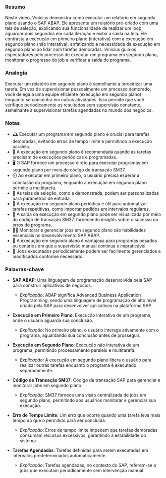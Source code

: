 ### Resumo

Neste vídeo, Vinícius demonstra como executar um relatório em segundo plano usando o SAP ABAP. Ele apresenta um relatório pré-criado com uma tela de seleção, explicando sua funcionalidade de realizar um loop, aguardar dois segundos em cada iteração e exibir a saída na tela. Ele contrasta a execução em primeiro plano (interativa) com a execução em segundo plano (não interativa), enfatizando a necessidade da execução em segundo plano ao lidar com tarefas demoradas. Vinícius guia os espectadores pelo processo de executar um programa em segundo plano, monitorar o progresso do job e verificar a saída do programa.

### Analogia

Executar um relatório em segundo plano é semelhante a terceirizar uma tarefa. Em vez de supervisionar pessoalmente um processo demorado, você delega a uma equipe eficiente (execução em segundo plano) enquanto se concentra em outras atividades. Isso permite que você verifique periodicamente os resultados sem supervisão constante, semelhante a supervisionar tarefas agendadas no mundo dos negócios.

### Notas

- 🕰️ Executar um programa em segundo plano é crucial para tarefas demoradas, evitando erros de tempo limite e permitindo a execução paralela.
- 🔄 A execução em segundo plano é recomendada quando as tarefas precisam de execuções periódicas e programadas.
- 🖥️ O SAP fornece um processo direto para executar programas em segundo plano por meio do código de transação SM37.
- ⏲️ Ao executar em primeiro plano, o usuário precisa esperar a conclusão do programa, enquanto a execução em segundo plano permite a multitarefa.
- 📅 As telas de seleção, como a demonstrada, podem ser personalizadas para parâmetros de entrada.
- 🔄 A execução em segundo plano periódica é útil para automatizar tarefas repetitivas, como importar pedidos em intervalos regulares.
- 📄 A saída da execução em segundo plano pode ser visualizada por meio do código de transação SM37, fornecendo insights sobre o sucesso ou erros do programa.
- 🕵️‍♂️ Monitorar e gerenciar jobs em segundo plano são habilidades essenciais no desenvolvimento SAP ABAP.
- 🔄 A execução em segundo plano é vantajosa para programas pesados ou cenários em que a supervisão manual contínua é impraticável.
- 🔄 Jobs executados periodicamente podem ser facilmente gerenciados e modificados conforme necessário.

### Palavras-chave

- **SAP ABAP**: Uma linguagem de programação desenvolvida pela SAP para construir aplicativos de negócios.
  - *Explicação*: ABAP significa Advanced Business Application Programming, sendo uma linguagem de programação de alto nível criada pela SAP para desenvolver aplicativos na plataforma SAP.

- **Execução em Primeiro Plano**: Execução interativa de um programa, onde o usuário aguarda sua conclusão.
  - *Explicação*: No primeiro plano, o usuário interage ativamente com o programa, aguardando sua conclusão antes de prosseguir.

- **Execução em Segundo Plano**: Execução não interativa de um programa, permitindo processamento paralelo e multitarefa.
  - *Explicação*: A execução em segundo plano libera o usuário para realizar outras tarefas enquanto o programa é executado separadamente.

- **Código de Transação SM37**: Código de transação SAP para gerenciar e monitorar jobs em segundo plano.
  - *Explicação*: SM37 fornece uma visão centralizada de jobs em segundo plano, permitindo aos usuários monitorar e gerenciar sua execução.

- **Erro de Tempo Limite**: Um erro que ocorre quando uma tarefa leva mais tempo do que o permitido para ser concluída.
  - *Explicação*: Erros de tempo limite impedem que tarefas demoradas consumam recursos excessivos, garantindo a estabilidade do sistema.

- **Tarefas Agendadas**: Tarefas definidas para serem executadas em intervalos predeterminados automaticamente.
  - *Explicação*: Tarefas agendadas, no contexto do SAP, referem-se a jobs que executam periodicamente sem intervenção manual.
